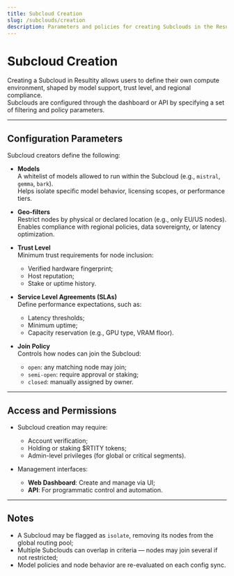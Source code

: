 ```yaml
---
title: Subcloud Creation
slug: /subclouds/creation
description: Parameters and policies for creating Subclouds in the Resultity network.
---
```


# Subcloud Creation

Creating a Subcloud in Resultity allows users to define their own compute environment, shaped by model support, trust level, and regional compliance.  
Subclouds are configured through the dashboard or API by specifying a set of filtering and policy parameters.

---

## Configuration Parameters

Subcloud creators define the following:

- **Models**  
  A whitelist of models allowed to run within the Subcloud (e.g., `mistral`, `gemma`, `bark`).  
  Helps isolate specific model behavior, licensing scopes, or performance tiers.

- **Geo-filters**  
  Restrict nodes by physical or declared location (e.g., only EU/US nodes).  
  Enables compliance with regional policies, data sovereignty, or latency optimization.

- **Trust Level**  
  Minimum trust requirements for node inclusion:  
  - Verified hardware fingerprint;  
  - Host reputation;  
  - Stake or uptime history.

- **Service Level Agreements (SLAs)**  
  Define performance expectations, such as:  
  - Latency thresholds;  
  - Minimum uptime;  
  - Capacity reservation (e.g., GPU type, VRAM floor).

- **Join Policy**  
  Controls how nodes can join the Subcloud:
  - `open`: any matching node may join;
  - `semi-open`: require approval or staking;
  - `closed`: manually assigned by owner.

---

## Access and Permissions

- Subcloud creation may require:
  - Account verification;
  - Holding or staking $RTITY tokens;
  - Admin-level privileges (for global or critical segments).

- Management interfaces:
  - **Web Dashboard**: Create and manage via UI;
  - **API**: For programmatic control and automation.

---

## Notes

- A Subcloud may be flagged as `isolate`, removing its nodes from the global routing pool;
- Multiple Subclouds can overlap in criteria — nodes may join several if not restricted;
- Model policies and node behavior are re-evaluated on each config sync.

